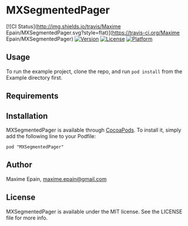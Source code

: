 # MXSegmentedPager

[![CI Status](http://img.shields.io/travis/Maxime Epain/MXSegmentedPager.svg?style=flat)](https://travis-ci.org/Maxime Epain/MXSegmentedPager)
[![Version](https://img.shields.io/cocoapods/v/MXSegmentedPager.svg?style=flat)](http://cocoadocs.org/docsets/MXSegmentedPager)
[![License](https://img.shields.io/cocoapods/l/MXSegmentedPager.svg?style=flat)](http://cocoadocs.org/docsets/MXSegmentedPager)
[![Platform](https://img.shields.io/cocoapods/p/MXSegmentedPager.svg?style=flat)](http://cocoadocs.org/docsets/MXSegmentedPager)

## Usage

To run the example project, clone the repo, and run `pod install` from the Example directory first.

## Requirements

## Installation

MXSegmentedPager is available through [CocoaPods](http://cocoapods.org). To install
it, simply add the following line to your Podfile:

    pod "MXSegmentedPager"

## Author

Maxime Epain, maxime.epain@gmail.com

## License

MXSegmentedPager is available under the MIT license. See the LICENSE file for more info.

